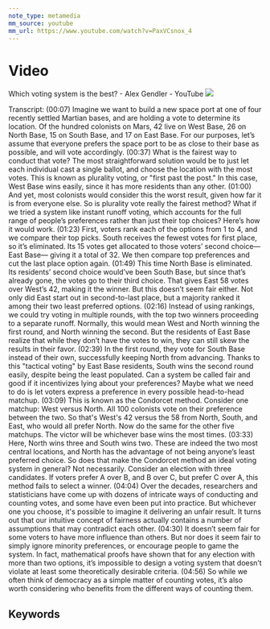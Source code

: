 ```yaml
---
note_type: metamedia
mm_source: youtube
mm_url: https://www.youtube.com/watch?v=PaxVCsnox_4
---
```


# Video

Which voting system is the best? - Alex Gendler - YouTube
![](https://www.youtube.com/watch?v=PaxVCsnox_4)

Transcript:
(00:07) Imagine we want to build a new space port at one of four recently settled Martian bases, and are holding a vote to determine its location. Of the hundred colonists on Mars, 42 live on West Base, 26 on North Base, 15 on South Base, and 17 on East Base. For our purposes, let’s assume that everyone prefers the space port to be as close to their base as possible, and will vote accordingly.
(00:37) What is the fairest way to conduct that vote? The most straightforward solution would be to just let each individual cast a single ballot, and choose the location with the most votes. This is known as plurality voting, or "first past the post." In this case, West Base wins easily, since it has more residents than any other.
(01:00) And yet, most colonists would consider this the worst result, given how far it is from everyone else. So is plurality vote really the fairest method? What if we tried a system like instant runoff voting, which accounts for the full range of people’s preferences rather than just their top choices? Here’s how it would work.
(01:23) First, voters rank each of the options from 1 to 4, and we compare their top picks. South receives the fewest votes for first place, so it’s eliminated. Its 15 votes get allocated to those voters’ second choice— East Base— giving it a total of 32. We then compare top preferences and cut the last place option again.
(01:49) This time North Base is eliminated. Its residents’ second choice would’ve been South Base, but since that’s already gone, the votes go to their third choice. That gives East 58 votes over West’s 42, making it the winner. But this doesn’t seem fair either. Not only did East start out in second-to-last place, but a majority ranked it among their two least preferred options.
(02:16) Instead of using rankings, we could try voting in multiple rounds, with the top two winners proceeding to a separate runoff. Normally, this would mean West and North winning the first round, and North winning the second. But the residents of East Base realize that while they don’t have the votes to win, they can still skew the results in their favor.
(02:39) In the first round, they vote for South Base instead of their own, successfully keeping North from advancing. Thanks to this "tactical voting" by East Base residents, South wins the second round easily, despite being the least populated. Can a system be called fair and good if it incentivizes lying about your preferences? Maybe what we need to do is let voters express a preference in every possible head-to-head matchup.
(03:09) This is known as the Condorcet method. Consider one matchup: West versus North. All 100 colonists vote on their preference between the two. So that's West's 42 versus the 58 from North, South, and East, who would all prefer North. Now do the same for the other five matchups. The victor will be whichever base wins the most times.
(03:33) Here, North wins three and South wins two. These are indeed the two most central locations, and North has the advantage of not being anyone’s least preferred choice. So does that make the Condorcet method an ideal voting system in general? Not necessarily. Consider an election with three candidates. If voters prefer A over B, and B over C, but prefer C over A, this method fails to select a winner.
(04:04) Over the decades, researchers and statisticians have come up with dozens of intricate ways of conducting and counting votes, and some have even been put into practice. But whichever one you choose, it's possible to imagine it delivering an unfair result. It turns out that our intuitive concept of fairness actually contains a number of assumptions that may contradict each other.
(04:30) It doesn’t seem fair for some voters to have more influence than others. But nor does it seem fair to simply ignore minority preferences, or encourage people to game the system. In fact, mathematical proofs have shown that for any election with more than two options, it’s impossible to design a voting system that doesn’t violate at least some theoretically desirable criteria.
(04:56) So while we often think of democracy as a simple matter of counting votes, it’s also worth considering who benefits from the different ways of counting them.

## Keywords